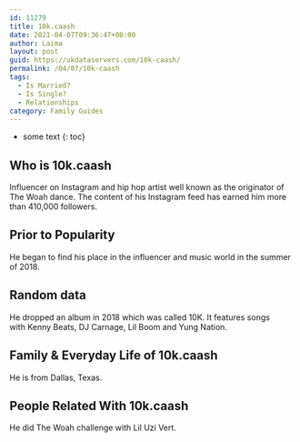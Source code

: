 ```yaml
---
id: 11279
title: 10k.caash
date: 2021-04-07T09:36:47+00:00
author: Laima
layout: post
guid: https://ukdataservers.com/10k-caash/
permalink: /04/07/10k-caash
tags:
  - Is Married?
  - Is Single?
  - Relationships
category: Family Guides
---
```


* some text
{: toc}


## Who is 10k.caash
                  
                  
                  
Influencer on Instagram and hip hop artist well known as the originator of The Woah dance. The content of his Instagram feed has earned him more than 410,000 followers. 
                  
              
            
              
            
                
                
                
## Prior to Popularity
                  
                  
                  
He began to find his place in the influencer and music world in the summer of 2018. 
                  
              
            
              
            
                
                
                
## Random data
                  
                  
                  
He dropped an album in 2018 which was called 10K. It features songs with Kenny Beats, DJ Carnage, Lil Boom and Yung Nation. 
                  
              
            
              
            
                
                
                
## Family & Everyday Life of 10k.caash
                  
                  
                  
He is from Dallas, Texas. 
                  
              
            
              
            
                
                
                
## People Related With 10k.caash
                  
                  
                  
He did The Woah challenge with Lil Uzi Vert. 
                  
              
            
              
            
                
              
            
              
              
            
            
              
            
          
          
          